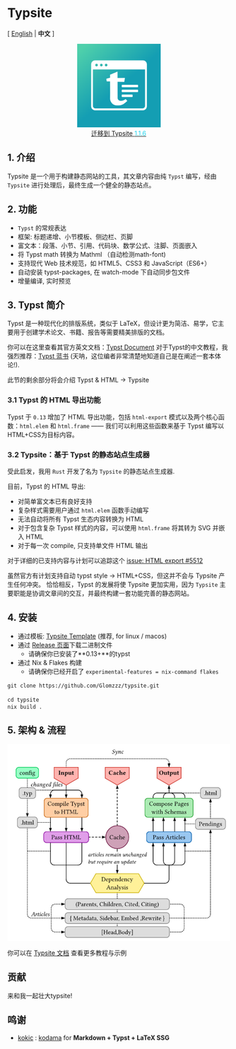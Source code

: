 
# Typsite
[ [English](./README.md) | **中文** ]

<div style="text-align: center;">
<img src="./resources/root/icon.svg" width="37.5%"/>
</div>

<div style="text-align: center;">
<a href="https://typ.rowlib.com/migrate-to-116" title="迁移到 Typsite 1.1.6 [https://typ.rowlib.com/migrate-to-116]">迁移到 Typsite <span style="color: #22d3ee;">1.1.6</span></a>
</div>

## 1. 介绍

Typsite 是一个用于构建静态网站的工具，其文章内容由纯 `Typst` 编写，经由 `Typsite` 进行处理后，最终生成一个健全的静态站点。


## 2. 功能

- `Typst` 的常规表达
- 框架: 标题递增、小节模板、侧边栏、页脚
- 富文本：段落、小节、引用、代码块、数学公式、注脚、页面嵌入
- 将 Typst math 转换为 Mathml （自动检测math-font)
- 支持现代 Web 技术规范，如 HTML5、CSS3 和 JavaScript（ES6+）
- 自动安装 typst-packages, 在 watch-mode 下自动同步包文件
- 增量编译, 实时预览

## 3. Typst 简介

Typst 是一种现代化的排版系统，类似于 LaTeX，但设计更为简洁、易学，它主要用于创建学术论文、书籍、报告等需要精美排版的文档。

你可以在这里查看其官方英文文档：[Typst Document](https://typst.app/docs/)
对于Typst的中文教程，我强烈推荐：[Typst 蓝书](https://typst-doc-cn.github.io/tutorial/introduction.html) (天呐，这位编者非常清楚地知道自己是在阐述一套本体论!).

此节的剩余部分将会介绍 Typst & HTML -> Typsite

### 3.1 Typst 的 HTML 导出功能

Typst 于 `0.13` 增加了 HTML 导出功能，包括 `html-export` 模式以及两个核心函数：`html.elem` 和 `html.frame` —— 我们可以利用这些函数来基于 Typst 编写以HTML+CSS为目标内容。

### 3.2 Typsite：基于 Typst 的静态站点生成器

受此启发，我用 `Rust` 开发了名为 `Typsite` 的静态站点生成器.

目前，Typst 的 HTML 导出:
- 对简单富文本已有良好支持
- 复杂样式需要用户通过 `html.elem` 函数手动编写
- 无法自动将所有 Typst 生态内容转换为 HTML
- 对于包含复杂 Typst 样式的内容，可以使用 `html.frame` 将其转为 SVG 并嵌入 HTML
- 对于每一次 compile, 只支持单文件 HTML 输出

对于详细的已支持内容与计划可以追踪这个 [issue: HTML export #5512](https://github.com/typst/typst/issues/5512)

虽然官方有计划支持自动 typst style -> HTML+CSS，但这并不会与 Typsite 产生任何冲突。 恰恰相反，Typst 的发展将使 Typsite 更加实用，因为 `Typsite` 主要职能是协调文章间的交互，并最终构建一套功能完善的静态网站。

## 4. 安装

- 通过模板: [Typsite Template](https://github.com/Glomzzz/typsite-template) (推荐, for linux / macos)
- 通过 [Release 页面](https://github.com/Glomzzz/typsite/releases/latest)下载二进制文件
    - 请确保你已安装了**0.13+**的typst
- 通过 Nix & Flakes 构建
    - 请确保你已经开启了 `experimental-features = nix-command flakes`

```shell
git clone https://github.com/Glomzzz/typsite.git

cd typsite
nix build .
```

## 5. 架构 & 流程

![](./process.png)

你可以在 [Typsite 文档](https://typ.rowlib.com) 查看更多教程与示例

## 贡献 

来和我一起壮大typsite!

## 鸣谢
- [kokic](https://github.com/kokic) : [kodama](https://github.com/kokic/kodama) for **Markdown + Typst + LaTeX SSG**
